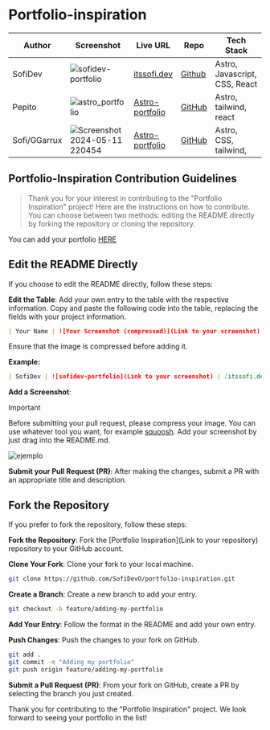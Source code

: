 # Portfolio-inspiration

| Author  | Screenshot                                                                                                                                        | Live URL                                                                 | Repo                                                           | Tech Stack                    |
| ------- | ------------------------------------------------------------------------------------------------------------------------------------------------- | ------------------------------------------------------------------------ | -------------------------------------------------------------- | ----------------------------- |
| SofiDev | ![sofidev-portfolio](https://github.com/SofiDevO/portfolio-inspiration/assets/102200061/2051a823-69dc-4067-b315-ced94d240a87)                     | [itssofi.dev](https://itssofi.dev/)                                      | [Github](https://github.com/SofiDevO/sofidev-portfolio-astro)  | Astro, Javascript, CSS, React |
| Pepito | ![astro_portfolio](https://github.com/SofiDevO/portfolio-inspiration/assets/102200061/7ac0fa64-41ee-45ca-93db-b664de510876)                       | [Astro-portfolio](https://portfoli-sofidev-astro.vercel.app/)            | [GitHub](https://github.com/SofiDevO/template-astro-portfolio) | Astro, tailwind, react        |
| Sofi/GGarrux |![Screenshot 2024-05-11 220454](https://github.com/SofiDevO/portfolio-inspiration/assets/102200061/9b140159-e4e8-4598-b900-bc466ef5f377) | [Astro-portfolio](https://primer-blog-umber.vercel.app/)| [GitHub](https://github.com/SofiDevO/primer-blog) | Astro, CSS, tailwind,         |

## Portfolio-Inspiration Contribution Guidelines

> Thank you for your interest in contributing to the "Portfolio Inspiration" project! Here are the instructions on how to contribute. You can choose between two methods: editing the README directly by forking the repository or cloning the repository.

You can add your portfolio [HERE](https://github.com/SofiDevO/portfolio-inspiration)

## Edit the README Directly

If you choose to edit the README directly, follow these steps:

**Edit the Table**: Add your own entry to the table with the respective information. Copy and paste the following code into the table, replacing the fields with your project information.

```markdown
| Your Name | ![Your Screenshot (compressed)](Link to your screenshot) | [Your Portfolio URL](Link to your portfolio) | [GitHub Link to Your Repository](Link to your repository) | Technologies Used |
```

Ensure that the image is compressed before adding it.

**Example:**

```markdown
| SofiDev | ![sofidev-portfolio](Link to your screenshot) | [itssofi.dev](https://itssofi.dev/) | [GitHub](https://github.com/SofiDevO/sofidev-portfolio-astro) | Astro, Javascript, CSS, React |
```

**Add a Screenshot**:

> [!IMPORTANT]
> Before submitting your pull request, please compress your image. You can use whatever tool you want, for example [squoosh](https://squoosh.app/). Add your screenshot by just drag into the README.md.

![ejemplo](https://github.com/SofiDevO/portfolio-inspiration/assets/102200061/e22aee88-d824-4c98-8af8-93294a00f868)

**Submit your Pull Request (PR)**: After making the changes, submit a PR with an appropriate title and description.

## Fork the Repository

If you prefer to fork the repository, follow these steps:

**Fork the Repository**: Fork the [Portfolio Inspiration](Link to your repository) repository to your GitHub account.

**Clone Your Fork**: Clone your fork to your local machine.

```bash
git clone https://github.com/SofiDevO/portfolio-inspiration.git
```

**Create a Branch**: Create a new branch to add your entry.

```bash
git checkout -b feature/adding-my-portfolio
```

**Add Your Entry**: Follow the format in the README and add your own entry.

**Push Changes**: Push the changes to your fork on GitHub.

```bash
git add .
git commit -m "Adding my portfolio"
git push origin feature/adding-my-portfolio
```

**Submit a Pull Request (PR)**: From your fork on GitHub, create a PR by selecting the branch you just created.

Thank you for contributing to the "Portfolio Inspiration" project. We look forward to seeing your portfolio in the list!
